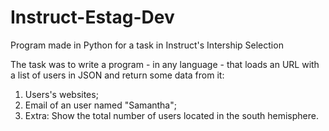 # Instruct-Estag-Dev
Program made in Python for a task in Instruct's Intership Selection

The task was to write a program - in any language - that loads an URL with a list of users in JSON and return some data from it:

1) Users's websites;
2) Email of an user named "Samantha";
3) Extra: Show the total number of users located in the south hemisphere.

